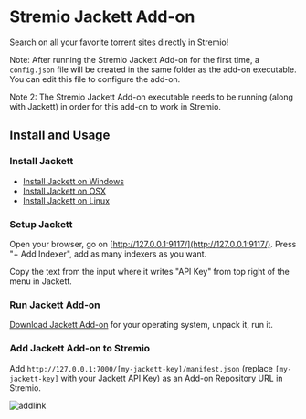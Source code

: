 # Stremio Jackett Add-on

Search on all your favorite torrent sites directly in Stremio!

Note: After running the Stremio Jackett Add-on for the first time, a `config.json` file will be created in the same folder as the add-on executable. You can edit this file to configure the add-on.

Note 2: The Stremio Jackett Add-on executable needs to be running (along with Jackett) in order for this add-on to work in Stremio.


## Install and Usage


### Install Jackett

- [Install Jackett on Windows](https://github.com/Jackett/Jackett#installation-on-windows)
- [Install Jackett on OSX](https://github.com/Jackett/Jackett#installation-on-macos)
- [Install Jackett on Linux](https://github.com/Jackett/Jackett#installation-on-linux)


### Setup Jackett

Open your browser, go on [http://127.0.0.1:9117/](http://127.0.0.1:9117/). Press "+ Add Indexer", add as many indexers as you want.

Copy the text from the input where it writes "API Key" from top right of the menu in Jackett.


### Run Jackett Add-on

[Download Jackett Add-on](https://github.com/BoredLama/stremio-jackett-addon/releases) for your operating system, unpack it, run it.


### Add Jackett Add-on to Stremio

Add `http://127.0.0.1:7000/[my-jackett-key]/manifest.json` (replace `[my-jackett-key]` with your Jackett API Key) as an Add-on Repository URL in Stremio.

![addlink](https://user-images.githubusercontent.com/1777923/43146711-65a33ccc-8f6a-11e8-978e-4c69640e63e3.png)
